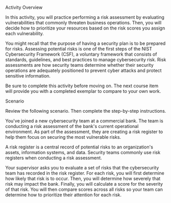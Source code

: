 Activity Overview

In this activity, you will practice performing a risk assessment by evaluating vulnerabilities that commonly threaten business operations. Then, you will decide how to prioritize your resources based on the risk scores you assign each vulnerability.

You might recall that the purpose of having a security plan is to be prepared for risks. Assessing potential risks is one of the first steps of the NIST Cybersecurity Framework (CSF), a voluntary framework that consists of standards, guidelines, and best practices to manage cybersecurity risk. Risk assessments are how security teams determine whether their security operations are adequately positioned to prevent cyber attacks and protect sensitive information.

Be sure to complete this activity before moving on. The next course item will provide you with a completed exemplar to compare to your own work.

Scenario

Review the following scenario. Then complete the step-by-step instructions.

You've joined a new cybersecurity team at a commercial bank. The team is conducting a risk assessment of the bank's current operational environment. As part of the assessment, they are creating a risk register to help them focus on securing the most vulnerable risks.

A risk register is a central record of potential risks to an organization's assets, information systems, and data. Security teams commonly use risk registers when conducting a risk assessment.

Your supervisor asks you to evaluate a set of risks that the cybersecurity team has recorded in the risk register. For each risk, you will first determine how likely that risk is to occur. Then, you will determine how severely that risk may impact the bank. Finally, you will calculate a score for the severity of that risk. You will then compare scores across all risks so your team can determine how to prioritize their attention for each risk.
